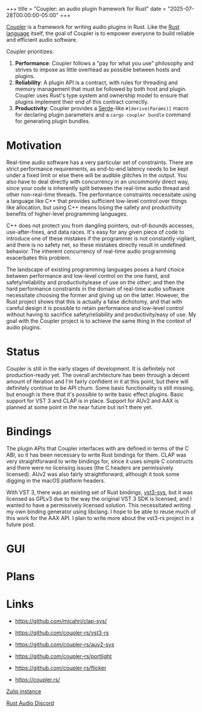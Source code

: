 +++
title = "Coupler: an audio plugin framework for Rust"
date = "2025-07-28T00:00:00-05:00"
+++

[Coupler](https://coupler.rs) is a framework for writing audio plugins in Rust. Like the [Rust language](https://www.rust-lang.org/) itself, the goal of Coupler is to empower everyone to build reliable and efficient audio software.

Coupler prioritizes:

1. **Performance**: Coupler follows a "pay for what you use" philosophy and strives to impose as little overhead as possible between hosts and plugins.
2. **Reliability**: A plugin API is a contract, with rules for threading and memory management that must be followed by both host and plugin. Coupler uses Rust's type system and ownership model to ensure that plugins implement their end of this contract correctly.
3. **Productivity**: Coupler provides a [Serde](https://crates.io/crates/serde)-like `#[derive(Params)]` macro for declaring plugin parameters and a `cargo coupler bundle` command for generating plugin bundles.

<!--excerpt-->

# Motivation

Real-time audio software has a very particular set of constraints. There are strict performance requirements, as end-to-end latency needs to be kept under a fixed limit or else there will be audible glitches in the output. You also have to deal directly with concurrency in an uncommonly direct way, since your code is inherently split between the real-time audio thread and other non-real-time threads. The performance constraints necessitate using a language like C++ that provides sufficient low-level control over things like allocation, but using C++ means losing the safety and productivity benefits of higher-level programming languages.

C++ does not protect you from dangling pointers, out-of-bounds accesses, use-after-frees, and data races. It's easy for any given piece of code to introduce one of these mistakes if the programmer is not constantly vigilant, and there is no safety net, so these mistakes directly result in undefined behavior. The inherent concurrency of real-time audio programming exacerbates this problem.

The landscape of existing programming languages poses a hard choice between performance and low-level control on the one hand, and safety/reliability and productivity/ease of use on the other; and then the hard performance constraints in the domain of real-time audio software necessitate choosing the former and giving up on the latter. However, the Rust project shows that this is actually a false dichotomy, and that with careful design it is possible to retain performance and low-level control without having to sacrifice safety/reliability and productivity/easy of use. My goal with the Coupler project is to achieve the same thing in the context of audio plugins.

# Status

Coupler is still in the early stages of development. It is definitely not production-ready yet. The overall architecture has been through a decent amount of iteration and I'm fairly confident in it at this point, but there will definitely continue to be API churn. Some basic functionality is still missing, but enough is there that it's possible to write basic effect plugins. Basic support for VST 3 and CLAP is in place. Support for AUv2 and AAX is planned at some point in the near future but isn't there yet.

# Bindings

The plugin APIs that Coupler interfaces with are defined in terms of the C ABI, so it has been necessary to write Rust bindings for them. CLAP was very straightforward to write bindings for, since it uses simple C constructs and there were no licensing issues (the C headers are permissively licensed). AUv2 was also fairly straightforward, although it took some digging in the macOS platform headers.

With VST 3, there was an existing set of Rust bindings, [vst3-sys](https://github.com/RustAudio/vst3-sys), but it was licensed as GPLv3 due to the way the original VST 3 SDK is licensed, and I wanted to have a permissively licensed solution. This necessitated writing my own binding generator using libclang. I hope to be able to reuse much of this work for the AAX API. I plan to write more about the vst3-rs project in a future post.

# GUI



# Plans



# Links

- https://github.com/micahrj/clap-sys/
- https://github.com/coupler-rs/vst3-rs
- https://github.com/coupler-rs/auv2-sys

- https://github.com/coupler-rs/portlight
- https://github.com/coupler-rs/flicker

- https://coupler.rs/



[Zulip instance](https://coupler.zulipchat.com/)

[Rust Audio Discord](https://discord.gg/yVCFhmQYPC)
